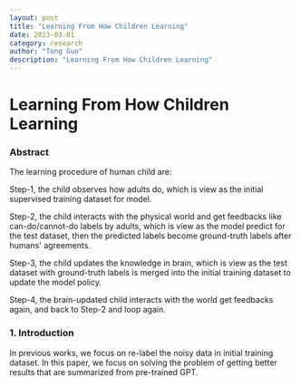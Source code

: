 ```yaml
---
layout: post
title: "Learning From How Children Learning"
date: 2023-03-01
category: research
author: "Tong Guo"
description: "Learning From How Children Learning"
---
```



# Learning From How Children Learning

### Abstract

The learning procedure of human child are:

Step-1, the child observes how adults do, which is view as the initial supervised training dataset for model. 

Step-2, the child interacts with the physical world and get feedbacks like can-do/cannot-do labels by adults, which is view as the model predict for the test dataset, then the predicted labels become ground-truth labels after humans' agreements. 

Step-3, the child updates the knowledge in brain, which is view as the test dataset with ground-truth labels is merged into the initial training dataset to update the model policy. 

Step-4, the brain-updated child interacts with the world get feedbacks again, and back to Step-2 and loop again.

### 1. Introduction

In previous works, we focus on re-label the noisy data in initial training dataset. In this paper, we focus on solving the problem of getting better results that are summarized from pre-trained GPT.

